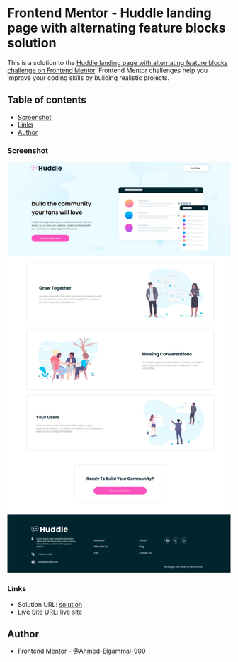 # Frontend Mentor - Huddle landing page with alternating feature blocks solution

This is a solution to the [Huddle landing page with alternating feature blocks challenge on Frontend Mentor](https://www.frontendmentor.io/challenges/huddle-landing-page-with-alternating-feature-blocks-5ca5f5981e82137ec91a5100). Frontend Mentor challenges help you improve your coding skills by building realistic projects. 

## Table of contents
  - [Screenshot](#screenshot)
  - [Links](#links)
  - [Author](#author)

### Screenshot

![screenshot](./images/Huddle%20Landing%20Page.jpeg)

### Links

- Solution URL: [solution](https://www.frontendmentor.io/solutions/responsive-huddle-landing-page-with-block-style-4m8xw71V2j)
- Live Site URL: [live site](https://ahmed-elgammal-900.github.io/Huddle-landing-page-with-blocks-style/)

## Author

- Frontend Mentor - [@Ahmed-Elgammal-900](https://www.frontendmentor.io/profile/Ahmed-Elgammal-900)
